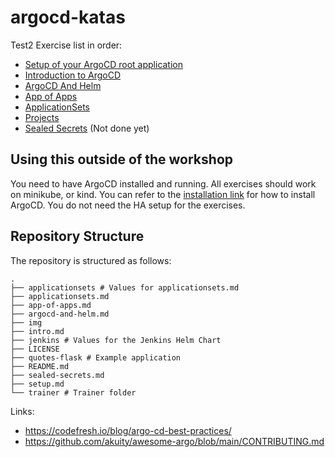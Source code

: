 # argocd-katas
Test2
Exercise list in order:

* [Setup of your ArgoCD root application](setup.md)
* [Introduction to ArgoCD](intro.md)
* [ArgoCD And Helm](argocd-and-helm.md)
* [App of Apps](app-of-apps.md)
* [ApplicationSets](applicationsets.md)
* [Projects](projects.md)
* [Sealed Secrets](sealed-secrets.md) (Not done yet)

## Using this outside of the workshop

You need to have ArgoCD installed and running.
All exercises should work on minikube, or kind.
You can refer to the [installation link](https://argo-cd.readthedocs.io/en/stable/operator-manual/installation/) for how to install ArgoCD.
You do not need the HA setup for the exercises.

## Repository Structure

The repository is structured as follows:

```text
.
├── applicationsets # Values for applicationsets.md
├── applicationsets.md
├── app-of-apps.md  
├── argocd-and-helm.md
├── img
├── intro.md
├── jenkins # Values for the Jenkins Helm Chart
├── LICENSE
├── quotes-flask # Example application
├── README.md
├── sealed-secrets.md
├── setup.md
└── trainer # Trainer folder
```


Links:

* https://codefresh.io/blog/argo-cd-best-practices/
* https://github.com/akuity/awesome-argo/blob/main/CONTRIBUTING.md
